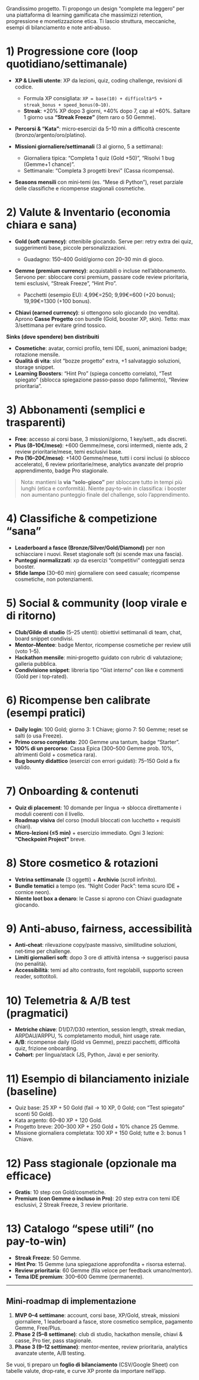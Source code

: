 Grandissimo progetto. Ti propongo un design “complete ma leggero” per una piattaforma di learning gamificata che massimizzi retention, progressione e monetizzazione etica. Ti lascio struttura, meccaniche, esempi di bilanciamento e note anti‑abuso.

# 1) Progressione core (loop quotidiano/settimanale)

* **XP & Livelli utente**: XP da lezioni, quiz, coding challenge, revisioni di codice.

  * Formula XP consigliata: `XP = base(10) + difficoltà*5 + streak_bonus + speed_bonus(0–10)`.
  * **Streak**: +20% XP dopo 3 giorni, +40% dopo 7, cap al +60%. Saltare 1 giorno usa **“Streak Freeze”** (item raro o 50 Gemme).
* **Percorsi & “Kata”**: micro‑esercizi da 5–10 min a difficoltà crescente (bronzo/argento/oro/platino).
* **Missioni giornaliere/settimanali** (3 al giorno, 5 a settimana):

  * Giornaliera tipica: “Completa 1 quiz (Gold +50)”, “Risolvi 1 bug (Gemme+1 chance)”.
  * Settimanale: “Completa 3 progetti brevi” (Cassa ricompensa).
* **Seasons mensili** con mini‑temi (es. “Mese di Python”), reset parziale delle classifiche e ricompense stagionali cosmetiche.

# 2) Valute & Inventario (economia chiara e sana)

* **Gold (soft currency)**: ottenibile giocando. Serve per: retry extra dei quiz, suggerimenti base, piccole personalizzazioni.

  * Guadagno: 150–400 Gold/giorno con 20–30 min di gioco.
* **Gemme (premium currency)**: acquistabili o incluse nell’abbonamento. Servono per: sbloccare corsi premium, passare code review prioritaria, temi esclusivi, “Streak Freeze”, “Hint Pro”.

  * Pacchetti (esempio EU): 4,99€=250; 9,99€=600 (+20 bonus); 19,99€=1300 (+100 bonus).
* **Chiavi (earned currency)**: si ottengono solo giocando (no vendita). Aprono **Casse Progetto** con bundle (Gold, booster XP, skin). Tetto: max 3/settimana per evitare grind tossico.

**Sinks (dove spendere) ben distribuiti**

* **Cosmetiche**: avatar, cornici profilo, temi IDE, suoni, animazioni badge; rotazione mensile.
* **Qualità di vita**: slot “bozze progetto” extra, +1 salvataggio soluzioni, storage snippet.
* **Learning Boosters**: “Hint Pro” (spiega concetto correlato), “Test spiegato” (sblocca spiegazione passo‑passo dopo fallimento), “Review prioritaria”.

# 3) Abbonamenti (semplici e trasparenti)

* **Free**: accesso ai corsi base, 3 missioni/giorno, 1 key/sett., ads discreti.
* **Plus (8–10€/mese)**: +600 Gemme/mese, corsi intermedi, niente ads, 2 review prioritarie/mese, temi esclusivi base.
* **Pro (16–20€/mese)**: +1400 Gemme/mese, tutti i corsi inclusi (o sblocco accelerato), 6 review prioritarie/mese, analytics avanzate del proprio apprendimento, badge Pro stagionale.

> Nota: mantieni la **via “solo-gioco”** per sbloccare tutto in tempi più lunghi (etica e conformità). Niente pay‑to‑win in classifica: i booster non aumentano punteggio finale del challenge, solo l’apprendimento.

# 4) Classifiche & competizione “sana”

* **Leaderboard a fasce (Bronze/Silver/Gold/Diamond)** per non schiacciare i nuovi. Reset stagionale soft (si scende max una fascia).
* **Punteggi normalizzati**: xp da esercizi “competitivi” conteggiati senza booster.
* **Sfide lampo** (30–60 min) giornaliere con seed casuale; ricompense cosmetiche, non potenziamenti.

# 5) Social & community (loop virale e di ritorno)

* **Club/Gilde di studio** (5–25 utenti): obiettivi settimanali di team, chat, board snippet condivisi.
* **Mentor–Mentee**: badge Mentor, ricompense cosmetiche per review utili (voto 1–5).
* **Hackathon mensile**: mini‑progetto guidato con rubric di valutazione; galleria pubblica.
* **Condivisione snippet**: libreria tipo “Gist interno” con like e commenti (Gold per i top‑rated).

# 6) Ricompense ben calibrate (esempi pratici)

* **Daily login**: 100 Gold; giorno 3: 1 Chiave; giorno 7: 50 Gemme; reset se salti (o usa Freeze).
* **Primo corso completato**: 200 Gemme una tantum, badge “Starter”.
* **100% di un percorso**: Cassa Epica (300–500 Gemme prob. 10%, altrimenti Gold + cosmetica rara).
* **Bug bounty didattico** (esercizi con errori guidati): 75–150 Gold a fix valido.

# 7) Onboarding & contenuti

* **Quiz di placement**: 10 domande per lingua → sblocca direttamente i moduli coerenti con il livello.
* **Roadmap visiva** del corso (moduli bloccati con lucchetto + requisiti chiari).
* **Micro‑lezioni (≤5 min)** + esercizio immediato. Ogni 3 lezioni: **“Checkpoint Project”** breve.

# 8) Store cosmetico & rotazioni

* **Vetrina settimanale** (3 oggetti) + **Archivio** (scroll infinito).
* **Bundle tematici** a tempo (es. “Night Coder Pack”: tema scuro IDE + cornice neon).
* **Niente loot box a denaro**: le Casse si aprono con Chiavi guadagnate giocando.

# 9) Anti‑abuso, fairness, accessibilità

* **Anti‑cheat**: rilevazione copy/paste massivo, similitudine soluzioni, net‑time per challenge.
* **Limiti giornalieri soft**: dopo 3 ore di attività intensa → suggerisci pausa (no penalità).
* **Accessibilità**: temi ad alto contrasto, font regolabili, supporto screen reader, sottotitoli.

# 10) Telemetria & A/B test (pragmatici)

* **Metriche chiave**: D1/D7/D30 retention, session length, streak median, ARPDAU/ARPPU, % completamento moduli, hint usage rate.
* **A/B**: ricompense daily (Gold vs Gemme), prezzi pacchetti, difficoltà quiz, frizione onboarding.
* **Cohort**: per lingua/stack (JS, Python, Java) e per seniority.

# 11) Esempio di bilanciamento iniziale (baseline)

* Quiz base: 25 XP + 50 Gold (fail → 10 XP, 0 Gold; con “Test spiegato” sconti 50 Gold).
* Kata argento: 60–80 XP + 120 Gold.
* Progetto breve: 200–300 XP + 250 Gold + 10% chance 25 Gemme.
* Missione giornaliera completata: 100 XP + 150 Gold; tutte e 3: bonus 1 Chiave.

# 12) Pass stagionale (opzionale ma efficace)

* **Gratis**: 10 step con Gold/cosmetiche.
* **Premium (con Gemme o incluso in Pro)**: 20 step extra con temi IDE esclusivi, 2 Streak Freeze, 3 review prioritarie.

# 13) Catalogo “spese utili” (no pay‑to‑win)

* **Streak Freeze**: 50 Gemme.
* **Hint Pro**: 15 Gemme (una spiegazione approfondita + risorsa esterna).
* **Review prioritaria**: 60 Gemme (fila veloce per feedback umano/mentor).
* **Tema IDE premium**: 300–600 Gemme (permanente).

---

## Mini‑roadmap di implementazione

1. **MVP 0–4 settimane**: account, corsi base, XP/Gold, streak, missioni giornaliere, 1 leaderboard a fasce, store cosmetico semplice, pagamento Gemme, Free/Plus.
2. **Phase 2 (5–8 settimane)**: club di studio, hackathon mensile, chiavi & casse, Pro tier, pass stagionale.
3. **Phase 3 (9–12 settimane)**: mentor‑mentee, review prioritaria, analytics avanzate utente, A/B testing.

Se vuoi, ti preparo un **foglio di bilanciamento** (CSV/Google Sheet) con tabelle valute, drop‑rate, e curve XP pronte da importare nell’app.
